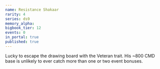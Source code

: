 ```yaml
---
name: Resistance Shakaar
rarity: 4
series: ds9
memory_alpha:
bigbook_tier: 12
events: 0
in_portal: true
published: true
---
```


Lucky to escape the drawing board with the Veteran trait. His ~800 CMD base is unlikely to ever catch more than one or two event bonuses.
